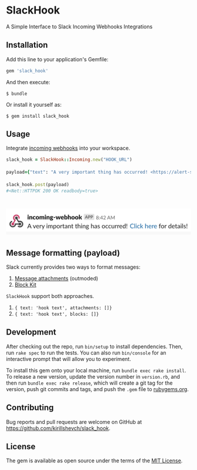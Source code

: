# SlackHook

A Simple Interface to Slack Incoming Webhooks Integrations

## Installation

Add this line to your application's Gemfile:

```ruby
gem 'slack_hook'
```

And then execute:

    $ bundle

Or install it yourself as:

    $ gem install slack_hook

## Usage

Integrate [incoming webhooks](https://slack.com/apps/A0F7XDUAZ-incoming-webhooks) into your workspace.

```ruby
slack_hook = SlackHook::Incoming.new("HOOK_URL")

payload={"text": "A very important thing has occurred! <https://alert-system.com/alerts/1234|Click here> for details!"}

slack_hook.post(payload)
#<Net::HTTPOK 200 OK readbody=true>
```

# <img src='https://github.com/kirillshevch/slack_hook/blob/master/example.jpg' alt='Incoming Hook Example' />

## Message formatting (payload)

Slaсk currently provides two ways to format messages:

1. [Message attachments](https://api.slack.com/docs/outmoded-messaging) (outmoded)
2. [Block Kit](https://api.slack.com/block-kit)

`SlackHook` support both approaches.

1. `{ text: 'hook text', attachments: []}`
1. `{ text: 'hook text', blocks: []}`

## Development

After checking out the repo, run `bin/setup` to install dependencies. Then, run `rake spec` to run the tests. You can also run `bin/console` for an interactive prompt that will allow you to experiment.

To install this gem onto your local machine, run `bundle exec rake install`. To release a new version, update the version number in `version.rb`, and then run `bundle exec rake release`, which will create a git tag for the version, push git commits and tags, and push the `.gem` file to [rubygems.org](https://rubygems.org).

## Contributing

Bug reports and pull requests are welcome on GitHub at https://github.com/kirillshevch/slack_hook.

## License

The gem is available as open source under the terms of the [MIT License](https://opensource.org/licenses/MIT).
